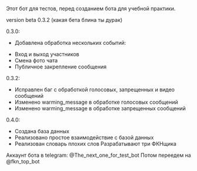 Этот бот для тестов, перед созданием бота для учебной практики.

version beta 0.3.2 (какая бета блина ты дурак)

0.3.0:
* Добавлена обработка нескольких событий:
- Вход и выход участников
- Смена фото чата
- Публичное закрепление сообщения

0.3.2:
* Исправлен баг с обработкой голосовых, запрещенных и видео сообщений
* Изменено warming_message в обработке голосовых сообщений
* Изменено warming_message в обработке запрещенных сообщений

0.4.0:
* Создана база данных
* Реализовано простое взаимодействие с базой данных
* Реализован словарь плохих слов
Разрабатывают три ФКНщика

Аккаунт бота в telegram: @The_next_one_for_test_bot
Потом переедем на @fkn_top_bot
























